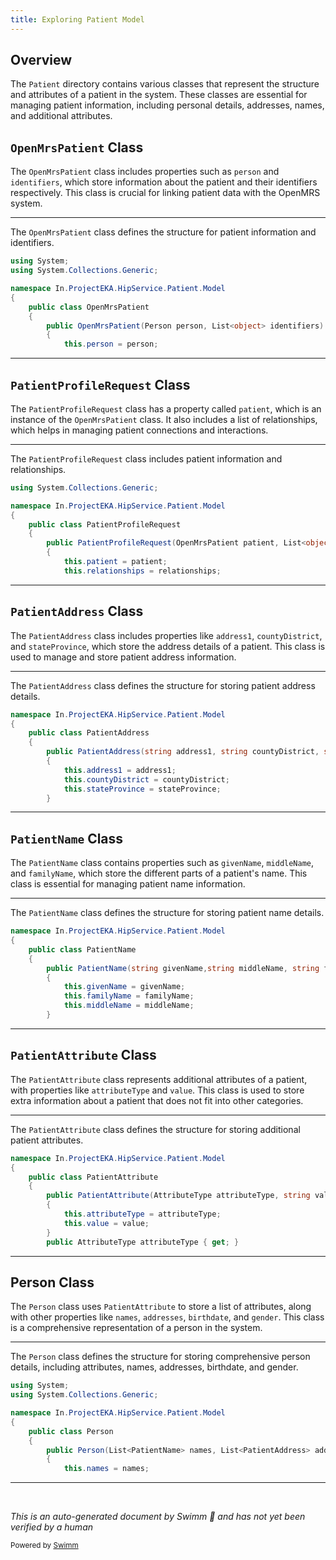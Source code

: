```yaml
---
title: Exploring Patient Model
---
```

## Overview

The <SwmToken path="src/In.ProjectEKA.HipService/Patient/Model/OpenMrsPatient.cs" pos="4:8:8" line-data="namespace In.ProjectEKA.HipService.Patient.Model">`Patient`</SwmToken> directory contains various classes that represent the structure and attributes of a patient in the system. These classes are essential for managing patient information, including personal details, addresses, names, and additional attributes.

## <SwmToken path="src/In.ProjectEKA.HipService/Patient/Model/OpenMrsPatient.cs" pos="6:5:5" line-data="    public class OpenMrsPatient">`OpenMrsPatient`</SwmToken> Class

The <SwmToken path="src/In.ProjectEKA.HipService/Patient/Model/OpenMrsPatient.cs" pos="6:5:5" line-data="    public class OpenMrsPatient">`OpenMrsPatient`</SwmToken> class includes properties such as <SwmToken path="src/In.ProjectEKA.HipService/Patient/Model/OpenMrsPatient.cs" pos="8:7:7" line-data="        public OpenMrsPatient(Person person, List&lt;object&gt; identifiers)">`person`</SwmToken> and <SwmToken path="src/In.ProjectEKA.HipService/Patient/Model/OpenMrsPatient.cs" pos="8:15:15" line-data="        public OpenMrsPatient(Person person, List&lt;object&gt; identifiers)">`identifiers`</SwmToken>, which store information about the patient and their identifiers respectively. This class is crucial for linking patient data with the OpenMRS system.

<SwmSnippet path="/src/In.ProjectEKA.HipService/Patient/Model/OpenMrsPatient.cs" line="1">

---

The <SwmToken path="src/In.ProjectEKA.HipService/Patient/Model/OpenMrsPatient.cs" pos="6:5:5" line-data="    public class OpenMrsPatient">`OpenMrsPatient`</SwmToken> class defines the structure for patient information and identifiers.

```c#
using System;
using System.Collections.Generic;

namespace In.ProjectEKA.HipService.Patient.Model
{
    public class OpenMrsPatient
    {
        public OpenMrsPatient(Person person, List<object> identifiers)
        {
            this.person = person;
```

---

</SwmSnippet>

## <SwmToken path="src/In.ProjectEKA.HipService/Patient/Model/PatientProfileRequest.cs" pos="5:5:5" line-data="    public class PatientProfileRequest">`PatientProfileRequest`</SwmToken> Class

The <SwmToken path="src/In.ProjectEKA.HipService/Patient/Model/PatientProfileRequest.cs" pos="5:5:5" line-data="    public class PatientProfileRequest">`PatientProfileRequest`</SwmToken> class has a property called <SwmToken path="src/In.ProjectEKA.HipService/Patient/Model/PatientProfileRequest.cs" pos="7:7:7" line-data="        public PatientProfileRequest(OpenMrsPatient patient, List&lt;object&gt; relationships)">`patient`</SwmToken>, which is an instance of the <SwmToken path="src/In.ProjectEKA.HipService/Patient/Model/OpenMrsPatient.cs" pos="6:5:5" line-data="    public class OpenMrsPatient">`OpenMrsPatient`</SwmToken> class. It also includes a list of relationships, which helps in managing patient connections and interactions.

<SwmSnippet path="/src/In.ProjectEKA.HipService/Patient/Model/PatientProfileRequest.cs" line="1">

---

The <SwmToken path="src/In.ProjectEKA.HipService/Patient/Model/PatientProfileRequest.cs" pos="5:5:5" line-data="    public class PatientProfileRequest">`PatientProfileRequest`</SwmToken> class includes patient information and relationships.

```c#
using System.Collections.Generic;

namespace In.ProjectEKA.HipService.Patient.Model
{
    public class PatientProfileRequest
    {
        public PatientProfileRequest(OpenMrsPatient patient, List<object> relationships)
        {
            this.patient = patient;
            this.relationships = relationships;
```

---

</SwmSnippet>

## <SwmToken path="src/In.ProjectEKA.HipService/Patient/Model/PatientAddress.cs" pos="3:5:5" line-data="    public class PatientAddress">`PatientAddress`</SwmToken> Class

The <SwmToken path="src/In.ProjectEKA.HipService/Patient/Model/PatientAddress.cs" pos="3:5:5" line-data="    public class PatientAddress">`PatientAddress`</SwmToken> class includes properties like <SwmToken path="src/In.ProjectEKA.HipService/Patient/Model/PatientAddress.cs" pos="5:7:7" line-data="        public PatientAddress(string address1, string countyDistrict, string stateProvince)">`address1`</SwmToken>, <SwmToken path="src/In.ProjectEKA.HipService/Patient/Model/PatientAddress.cs" pos="5:12:12" line-data="        public PatientAddress(string address1, string countyDistrict, string stateProvince)">`countyDistrict`</SwmToken>, and <SwmToken path="src/In.ProjectEKA.HipService/Patient/Model/PatientAddress.cs" pos="5:17:17" line-data="        public PatientAddress(string address1, string countyDistrict, string stateProvince)">`stateProvince`</SwmToken>, which store the address details of a patient. This class is used to manage and store patient address information.

<SwmSnippet path="/src/In.ProjectEKA.HipService/Patient/Model/PatientAddress.cs" line="1">

---

The <SwmToken path="src/In.ProjectEKA.HipService/Patient/Model/PatientAddress.cs" pos="3:5:5" line-data="    public class PatientAddress">`PatientAddress`</SwmToken> class defines the structure for storing patient address details.

```c#
namespace In.ProjectEKA.HipService.Patient.Model
{
    public class PatientAddress
    {
        public PatientAddress(string address1, string countyDistrict, string stateProvince)
        {
            this.address1 = address1;
            this.countyDistrict = countyDistrict;
            this.stateProvince = stateProvince;
        }
```

---

</SwmSnippet>

## <SwmToken path="src/In.ProjectEKA.HipService/Patient/Model/PatientName.cs" pos="3:5:5" line-data="    public class PatientName">`PatientName`</SwmToken> Class

The <SwmToken path="src/In.ProjectEKA.HipService/Patient/Model/PatientName.cs" pos="3:5:5" line-data="    public class PatientName">`PatientName`</SwmToken> class contains properties such as <SwmToken path="src/In.ProjectEKA.HipService/Patient/Model/PatientName.cs" pos="5:7:7" line-data="        public PatientName(string givenName,string middleName, string familyName)">`givenName`</SwmToken>, <SwmToken path="src/In.ProjectEKA.HipService/Patient/Model/PatientName.cs" pos="5:11:11" line-data="        public PatientName(string givenName,string middleName, string familyName)">`middleName`</SwmToken>, and <SwmToken path="src/In.ProjectEKA.HipService/Patient/Model/PatientName.cs" pos="5:16:16" line-data="        public PatientName(string givenName,string middleName, string familyName)">`familyName`</SwmToken>, which store the different parts of a patient's name. This class is essential for managing patient name information.

<SwmSnippet path="/src/In.ProjectEKA.HipService/Patient/Model/PatientName.cs" line="1">

---

The <SwmToken path="src/In.ProjectEKA.HipService/Patient/Model/PatientName.cs" pos="3:5:5" line-data="    public class PatientName">`PatientName`</SwmToken> class defines the structure for storing patient name details.

```c#
namespace In.ProjectEKA.HipService.Patient.Model
{
    public class PatientName
    {
        public PatientName(string givenName,string middleName, string familyName)
        {
            this.givenName = givenName;
            this.familyName = familyName;
            this.middleName = middleName;
        }
```

---

</SwmSnippet>

## <SwmToken path="src/In.ProjectEKA.HipService/Patient/Model/PatientAttribute.cs" pos="3:5:5" line-data="    public class PatientAttribute">`PatientAttribute`</SwmToken> Class

The <SwmToken path="src/In.ProjectEKA.HipService/Patient/Model/PatientAttribute.cs" pos="3:5:5" line-data="    public class PatientAttribute">`PatientAttribute`</SwmToken> class represents additional attributes of a patient, with properties like <SwmToken path="src/In.ProjectEKA.HipService/Patient/Model/PatientAttribute.cs" pos="5:7:7" line-data="        public PatientAttribute(AttributeType attributeType, string value)">`attributeType`</SwmToken> and <SwmToken path="src/In.ProjectEKA.HipService/Patient/Model/PatientAttribute.cs" pos="5:12:12" line-data="        public PatientAttribute(AttributeType attributeType, string value)">`value`</SwmToken>. This class is used to store extra information about a patient that does not fit into other categories.

<SwmSnippet path="/src/In.ProjectEKA.HipService/Patient/Model/PatientAttribute.cs" line="1">

---

The <SwmToken path="src/In.ProjectEKA.HipService/Patient/Model/PatientAttribute.cs" pos="3:5:5" line-data="    public class PatientAttribute">`PatientAttribute`</SwmToken> class defines the structure for storing additional patient attributes.

```c#
namespace In.ProjectEKA.HipService.Patient.Model
{
    public class PatientAttribute
    {
        public PatientAttribute(AttributeType attributeType, string value)
        {
            this.attributeType = attributeType;
            this.value = value;
        }
        public AttributeType attributeType { get; }
```

---

</SwmSnippet>

## Person Class

The <SwmToken path="src/In.ProjectEKA.HipService/Patient/Model/OpenMrsPatient.cs" pos="8:5:5" line-data="        public OpenMrsPatient(Person person, List&lt;object&gt; identifiers)">`Person`</SwmToken> class uses <SwmToken path="src/In.ProjectEKA.HipService/Patient/Model/PatientAttribute.cs" pos="3:5:5" line-data="    public class PatientAttribute">`PatientAttribute`</SwmToken> to store a list of attributes, along with other properties like <SwmToken path="src/In.ProjectEKA.HipService/Patient/Model/Person.cs" pos="8:10:10" line-data="        public Person(List&lt;PatientName&gt; names, List&lt;PatientAddress&gt; addresses, DateTime birthdate, string gender, List&lt;PatientAttribute&gt; attributes)">`names`</SwmToken>, <SwmToken path="src/In.ProjectEKA.HipService/Patient/Model/Person.cs" pos="8:18:18" line-data="        public Person(List&lt;PatientName&gt; names, List&lt;PatientAddress&gt; addresses, DateTime birthdate, string gender, List&lt;PatientAttribute&gt; attributes)">`addresses`</SwmToken>, <SwmToken path="src/In.ProjectEKA.HipService/Patient/Model/Person.cs" pos="8:23:23" line-data="        public Person(List&lt;PatientName&gt; names, List&lt;PatientAddress&gt; addresses, DateTime birthdate, string gender, List&lt;PatientAttribute&gt; attributes)">`birthdate`</SwmToken>, and <SwmToken path="src/In.ProjectEKA.HipService/Patient/Model/Person.cs" pos="8:28:28" line-data="        public Person(List&lt;PatientName&gt; names, List&lt;PatientAddress&gt; addresses, DateTime birthdate, string gender, List&lt;PatientAttribute&gt; attributes)">`gender`</SwmToken>. This class is a comprehensive representation of a person in the system.

<SwmSnippet path="/src/In.ProjectEKA.HipService/Patient/Model/Person.cs" line="1">

---

The <SwmToken path="src/In.ProjectEKA.HipService/Patient/Model/Person.cs" pos="6:5:5" line-data="    public class Person">`Person`</SwmToken> class defines the structure for storing comprehensive person details, including attributes, names, addresses, birthdate, and gender.

```c#
using System;
using System.Collections.Generic;

namespace In.ProjectEKA.HipService.Patient.Model
{
    public class Person
    {
        public Person(List<PatientName> names, List<PatientAddress> addresses, DateTime birthdate, string gender, List<PatientAttribute> attributes)
        {
            this.names = names;
```

---

</SwmSnippet>

&nbsp;

*This is an auto-generated document by Swimm 🌊 and has not yet been verified by a human*

<SwmMeta version="3.0.0" repo-id="Z2l0aHViJTNBJTNBaGlwLXNlcnZpY2UlM0ElM0FTd2ltbS1EZW1v" repo-name="hip-service"><sup>Powered by [Swimm](/)</sup></SwmMeta>
